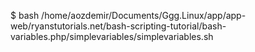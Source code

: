 $ bash /home/aozdemir/Documents/Ggg.Linux/app/app-web/ryanstutorials.net/bash-scripting-tutorial/bash-variables.php/simplevariables/simplevariables.sh